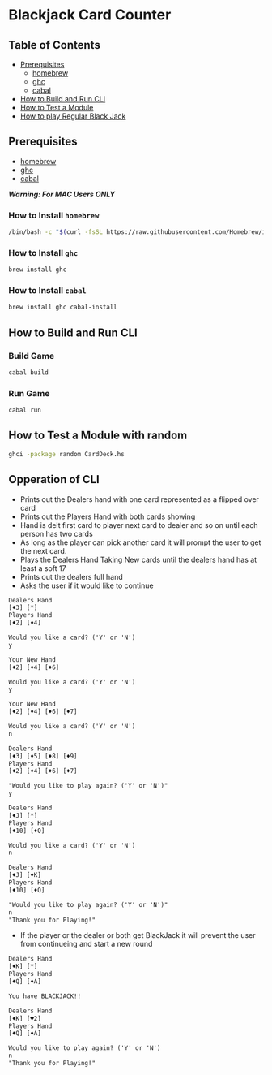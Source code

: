 # Blackjack Card Counter
## Table of Contents
- [Prerequisites](#prerequisites)
  - [homebrew](#how-to-install-homebrew)
  - [ghc](#how-to-install-ghc)
  - [cabal](#how-to-install-cabal)
- [How to Build and Run CLI](#how-to-build-and-run-cli)
- [How to Test a Module](#how-to-test-a-module)
- [How to play Regular Black Jack](#opperation-of-cli)

## Prerequisites 
  - [homebrew](#how-to-install-homebrew)
  - [ghc](#how-to-install-ghc)
  - [cabal](#how-to-install-cabal)

***Warning: For MAC Users ONLY***
### How to Install `homebrew`
```bash
/bin/bash -c "$(curl -fsSL https://raw.githubusercontent.com/Homebrew/install/HEAD/install.sh)"
```
### How to Install `ghc`
```bash
brew install ghc
```
### How to Install `cabal`
```bash
brew install ghc cabal-install
```

## How to Build and Run CLI
### Build Game
```bash
cabal build
```
### Run Game
```bash
cabal run
```

## How to Test a Module with random
```bash
ghci -package random CardDeck.hs
```

## Opperation of CLI
- Prints out the Dealers hand with one card represented as a flipped over card
- Prints out the Players Hand with both cards showing
- Hand is delt first card to player next card to dealer and so on until each person has two cards
- As long as the player can pick another card it will prompt the user to get the next card.
- Plays the Dealers Hand Taking New cards until the dealers hand has at least a soft 17
- Prints out the dealers full hand
- Asks the user if it would like to continue
```txt
Dealers Hand
[♦3] [*]
Players Hand
[♦2] [♦4] 

Would you like a card? ('Y' or 'N')
y

Your New Hand
[♦2] [♦4] [♦6] 

Would you like a card? ('Y' or 'N')
y

Your New Hand
[♦2] [♦4] [♦6] [♦7] 

Would you like a card? ('Y' or 'N')
n

Dealers Hand
[♦3] [♦5] [♦8] [♦9] 
Players Hand
[♦2] [♦4] [♦6] [♦7] 

"Would you like to play again? ('Y' or 'N')"
y

Dealers Hand
[♦J] [*]
Players Hand
[♦10] [♦Q] 

Would you like a card? ('Y' or 'N')
n

Dealers Hand
[♦J] [♦K] 
Players Hand
[♦10] [♦Q] 

"Would you like to play again? ('Y' or 'N')"
n
"Thank you for Playing!"
```
- If the player or the dealer or both get BlackJack it will prevent the user from continueing and start a new round
```txt
Dealers Hand
[♦K] [*]
Players Hand
[♦Q] [♦A] 

You have BLACKJACK!!

Dealers Hand
[♦K] [♥2] 
Players Hand
[♦Q] [♦A] 

Would you like to play again? ('Y' or 'N')
n
"Thank you for Playing!"
```